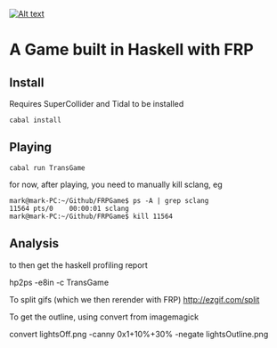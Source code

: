 [![Alt text](https://img.youtube.com/vi/4mdXDXMSkAE/0.jpg)](https://www.youtube.com/watch?v=4mdXDXMSkAE)


# A Game built in Haskell with FRP

## Install

Requires SuperCollider and Tidal to be installed

```
cabal install
```

## Playing

```
cabal run TransGame
```

for now, after playing, you need to manually kill sclang, eg

```
mark@mark-PC:~/Github/FRPGame$ ps -A | grep sclang
11564 pts/0    00:00:01 sclang
mark@mark-PC:~/Github/FRPGame$ kill 11564
```

## Analysis

to then get the haskell profiling report

hp2ps -e8in -c TransGame


To split gifs (which we then rerender with FRP)
http://ezgif.com/split

To get the outline, using convert from imagemagick

   convert lightsOff.png -canny 0x1+10%+30% -negate lightsOutline.png
